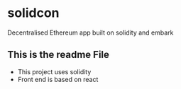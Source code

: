 # solidcon
Decentralised Ethereum app built on solidity and embark

## This is the readme File

* This project uses solidity
* Front end is based on react
